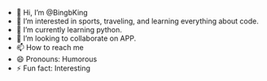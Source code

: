- 👋 Hi, I’m @BingbKing
- 👀 I’m interested in sports, traveling, and learning everything about code.
- 🌱 I’m currently learning python.
- 💞️ I’m looking to collaborate on APP.
- 📫 How to reach me 
- 😄 Pronouns: Humorous
- ⚡ Fun fact: Interesting

<!---
BingbKing/BingbKing is a ✨ special ✨ repository because its `README.md` (this file) appears on your GitHub profile.
You can click the Preview link to take a look at your changes.
--->
